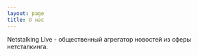 ```yaml
---
layout: page
title: О нас
---
```


Netstalking Live - общественный агрегатор новостей из сферы нетсталкинга.